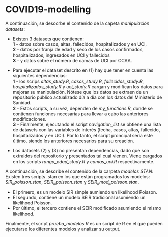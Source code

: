 # COVID19-modelling
A continuación, se desccrbe el contenido de la capeta *manipulación datasets*:
* Existen 3 datasets que contienen:  
    **1** - datos sobre casos, altas, fallecidos, hospitalizados y en UCI,  
    **2** - datos por franja de edad y sexo de los casos confirmados, hospitalizados, ingresados en UCI y fallecidos  
    **3** - y datos sobre el número de camas de UCI por CCAA.  
   
* Para ejecutar el dataset descrito en (1) hay que tener en cuenta las siguientes dependencias:  
    **1** - los scrips *altas_study.R*, *casos_study.R*, *fallecidos_study.R*, *hospitalizados_study.R* y *uci_study.R* cargan y modifican los datos para mejorar su manipulación. Nótese que los datos se extraen de un repositorio público actualizado día a día con los datos del Ministerio de Sanidad.  
    **2** - Estos scripts, a su vez, dependen de *my_functions.R*, donde se contienen funciones necesarias para llevar a cabo las anteriores modificaciones.   
    **3** - Finalmente, ejecutando el script *navigation_list* se obtiene una lista de datasets con las variables de interés (fecha, casos, altas, fallecido, hospitalizados y en UCI). Por lo tanto, el script proncipal sería este último, siendo los anteriores necesarios para su creación.  
    
* Los datasets (2) y (3) no presentan dependencias, dado que son extraidos del repositorio y presentados tal cual vienen. Viene cargados en los scripts *rango_edad_study.R* y *camas_uci.R* respectivamente.  
  
  
A continuación, se describe el contenido de la carpeta *modelos STAN*:
Existen tres scripts .stan en los que están programados los modelos: *SIR_poisson.stan*, *SEIR_poisson.stan* y *SEIR_mod_poisson.stan*.  
* El primero, es un modelo SIR simple aumiendo un likelihood Poisson. 
* El segundo, contiene un modelo SEIR tradicional asumiendo un likelihood Poisson. 
* Por último, el tercero contiene el SEIR modificado asumiendo el mismo likelihood.  
  
Finalmente, el script *prueba_modelos.R* es un script de R en el que pueden ejecutarse los diferentes modelos y analizar su output.
